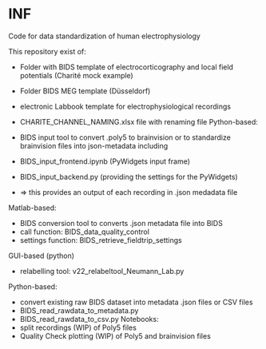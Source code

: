 # INF
Code for data standardization of human electrophysiology


This repository exist of:

* Folder with BIDS template of electrocorticography and local field potentials (Charité mock example)
* Folder BIDS MEG template (Düsseldorf)
* electronic Labbook template for electrophysiological recordings
* CHARITE_CHANNEL_NAMING.xlsx file with renaming file
Python-based:

* BIDS input tool to convert .poly5 to brainvision or to standardize brainvision files into json-metadata including
*   BIDS_input_frontend.ipynb (PyWidgets input frame)
*   BIDS_input_backend.py (providing the settings for the PyWidgets)
*   => this provides an output of each recording in .json medadata file

Matlab-based:
* BIDS conversion tool to converts .json metadata file into BIDS
*   call function: BIDS_data_quality_control
*   settings function: BIDS_retrieve_fieldtrip_settings

GUI-based (python)
* relabelling tool: v22_relabeltool_Neumann_Lab.py

Python-based:
* convert existing raw BIDS dataset into metadata .json files or CSV files
*   BIDS_read_rawdata_to_metadata.py
*   BIDS_read_rawdata_to_csv.py
Notebooks:
* split recordings (WIP) of Poly5 files
* Quality Check plotting (WIP) of Poly5 and brainvision files
